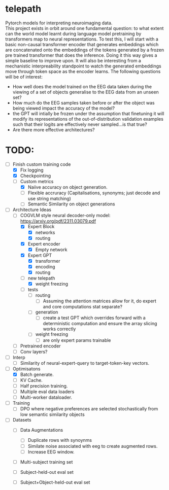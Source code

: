 # telepath
Pytorch models for interpreting neuroimaging data.\
This project exists in orbit around one fundamental question: to what extent can the world model learnt during language model pretraining by transformers map to neural representations. To test this, I will start with a basic non-causal transformer encoder that generates embeddings which are concatenated onto the embeddings of the tokens generated by a frozen pre trained transformer that does the inference. Doing it this way gives a simple baseline to improve upon. It will also be interesting from a mechanistic interpreability standpoint to watch the generated embeddings move through token space as the encoder learns. The following questions will be of interest:

- How well does the model trained on the EEG data taken during the viewing of a set of objects generalise to the EEG data from an unseen set?
- How much do the EEG samples taken before or after the object was being viewed impact the accuracy of the model?
- the GPT will intially be frozen under the assumption that finetuning it will modify its representations of the out-of-distribution validation examples such that their logits are effectively never sampled...is that true?
- Are there more effective architectures? 

# TODO:
- [ ] Finish custom training code
    - [x] Fix logging
    - [x] Checkpointing
    - [ ] Custom metrics
        - [x] Naiive accuracy on object generation.
        - [ ] Flexible accruracy (Capitalisations, synonyms; just decode and use string matching)
        - [ ] Semantic Similarity on object generations
- [ ] Architecture Ideas
    - [ ] COGVLM style neural decoder-only model: https://arxiv.org/pdf/2311.03079.pdf
        - [x] Expert Block
            - [x] networks
            - [x] routing
        - [x] Expert encoder
            - [x] Empty network
        - [x] Expert GPT
            - [x] transformer
            - [x] encoding
            - [x] routing
        - [ ] new telepath
            - [x] weight freezing
        - [ ] tests
            - [ ] routing
                - [ ] Assuming the attention matrices allow for it, do expert and core computations stat separate?
            - [ ] generation
                - [ ] create a test GPT which overrides forward with a deterministic computation and ensure the array slicing works correctly
            - [ ] weight freezing
                - [ ] are only expert params trainable
    - [ ] Pretrained encoder
    - [ ] Conv layers?
- [ ] Interp
    - [ ] Similarity of neural-expert-query to target-token-key vectors.
- [ ] Optimisatons
    - [x] Batch generate.
    - [ ] KV Cache.
    - [ ] Half precision training.
    - [ ] Multiple eval data loaders
    - [ ] Multi-worker dataloader.
- [ ] Training
    - [ ] DPO where negative preferences are selected stochastically from low semantic similarity objects
- [ ] Datasets
    - [ ] Data Augmentations
        - [ ] Duplicate rows with synoynms
        - [ ] Similate noise associated with eeg to create augmented rows.
        - [ ] Increase EEG window.
    - [ ] Multi-subject training set
    - [ ] Subject-held-out eval set
    - [ ] Subject+Object-held-out eval set
    
